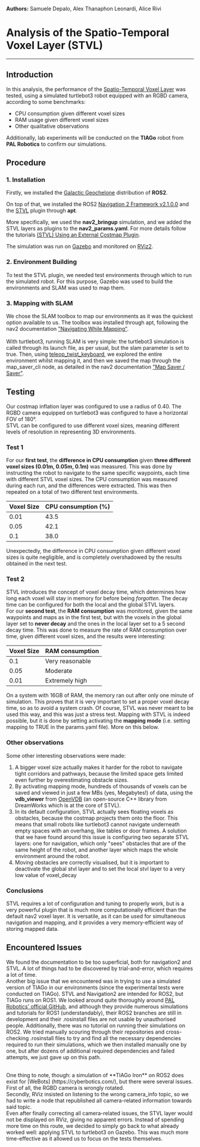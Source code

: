 **Authors:** Samuele Depalo, Alex Thanaphon Leonardi, Alice Rivi

# Analysis of the Spatio-Temporal Voxel Layer (STVL)
-------------------------------------------------------------------------------
## Introduction
In this analysis, the performance of the [Spatio-Temporal Voxel Layer](https://github.com/SteveMacenski/spatio_temporal_voxel_layer/tree/galactic) was tested, using a simulated turtlebot3 robot equipped with an RGBD camera, according to some benchmarks:
- CPU consumption given different voxel sizes
- RAM usage given different voxel sizes
- Other qualitative observations

Additionally, lab experiments will be conducted on the **TIAGo** robot from **PAL Robotics** to confirm our simulations.

## Procedure
### 1. Installation
Firstly, we installed the [Galactic Geochelone](https://docs.ros.org/en/galactic/index.html) distribution of **ROS2**.

On top of that, we installed the ROS2 [Navigation 2 Framework v2.1.0.0](https://navigation.ros.org/) and the [STVL](https://github.com/SteveMacenski/spatio_temporal_voxel_layer/tree/galactic) plugin through **apt**.

More specifically, we used the **nav2_bringup** simulation, and we added the STVL layers as plugins to the **nav2_params.yaml**.
For more details follow the tutorials [(STVL) Using an External Costmap Plugin](https://navigation.ros.org/tutorials/docs/navigation2_with_stvl.html).

The simulation was run on [Gazebo](https://gazebosim.org/home) and monitored on [RViz2](https://index.ros.org/p/rviz2/).

### 2. Environment Building
To test the STVL plugin, we needed test environments through which to run the simulated robot. For this purpose, Gazebo was used to build the environments and SLAM was used to map them.

### 3. Mapping with SLAM
We chose the SLAM toolbox to map our environments as it was the quickest option available to us. The toolbox was installed through apt, following the nav2 documentation ["Navigating While Mapping"](https://navigation.ros.org/tutorials/docs/navigation2_with_slam.html).  
<br>
With turtlebot3, running SLAM is very simple: the turtlebot3 simulation is called through its launch file, as per usual, but the slam parameter is set to true.
Then, using [teleop_twist_keyboard](http://wiki.ros.org/teleop_twist_keyboard), we explored the entire environment whilst mapping it, and then we saved the map through the map_saver_cli node, as detailed in the nav2 documentation ["Map Saver / Saver"](https://navigation.ros.org/configuration/packages/configuring-map-server.html).

## Testing
Our costmap inflation layer was configured to use a radius of 0.40. The RGBD camera equipped on turtlebot3 was configured to have a horizontal FOV of 180°.
<br>
STVL can be configured to use different voxel sizes, meaning different levels of resolution in representing 3D environments. 

### Test 1
For our **first test**, the **difference in CPU consumption** given **three different voxel sizes (0.01m, 0.05m, 0.1m)** was measured. This was done by instructing the robot to navigate to the same specific waypoints, each time with different STVL voxel sizes. The CPU consumption was measured during each run, and the differences were extracted. This was then repeated on a total of two different test environments.

| Voxel Size | CPU consumption (%) |
| ---------- | ------------------- |
| 0.01       | 43.5                |
| 0.05       | 42.1                |
| 0.1        | 38.0                |

Unexpectedly, the difference in CPU consumption given different voxel sizes is quite negligible, and is completely overshadowed by the results obtained in the next test.

### Test 2
STVL introduces the concept of voxel decay time, which determines how long each voxel will stay in memory for before being _forgotten_. The decay time can be configured for both the local and the global STVL layers.
<br>
For our **second test**, the **RAM consumption** was monitored, given the same waypoints and maps as in the first test, but with the voxels in the global layer set to **never decay** and the ones in the local layer set to a 5 second decay time. This was done to measure the rate of RAM consumption over time, given different voxel sizes, and the results were interesting:

| Voxel Size | RAM consumption  |
| ---------- | ---------------- |
| 0.1        | Very reasonable  |
| 0.05       | Moderate |
| 0.01       | Extremely high |

On a system with 16GB of RAM, the memory ran out after only one minute of simulation. This proves that it is very important to set a proper voxel decay time, so as to avoid a system crash. Of course, STVL was never meant to be used this way, and this was just a stress test. Mapping with STVL is indeed possible, but it is done by setting activating the **mapping mode** (i.e. setting mapping to TRUE in the params.yaml file). More on this below. 

### Other observations
Some other interesting observations were made:
1. A bigger voxel size actually makes it harder for the robot to navigate tight corridors and pathways, because the limited space gets limited even further by overestimating obstacle sizes.
2. By activating mapping mode, hundreds of thousands of voxels can be saved and viewed in just a few MBs (yes, Megabytes!) of data, using the **vdb_viewer** from [OpenVDB](https://www.openvdb.org/) (an open-source C++ library from DreamWorks which is at the core of STVL).
3. In its default configuration, STVL actually sees floating voxels as obstacles, because the costmap projects them onto the floor. This means that small robots like turtlebot3 cannot navigate underneath empty spaces with an overhang, like tables or door frames. A solution that we have found around this issue is configuring two separate STVL layers: one for navigation, which only "sees" obstacles that are of the same height of the robot, and another layer which maps the whole environment around the robot. 
4. Moving obstacles are correctly visualised, but it is important to deactivate the global stvl layer and to set the local stvl layer to a very low value of voxel_decay

### Conclusions
STVL requires a lot of configuration and tuning to properly work, but is a very powerful plugin that is much more computationally efficient than the default nav2 voxel layer. It is versatile, as it can be used for simultaneous navigation and mapping, and it provides a very memory-efficient way of storing mapped data. 

## Encountered Issues
We found the documentation to be too superficial, both for navigation2 and STVL. A lot of things had to be discovered by trial-and-error, which requires a lot of time.
<br>
Another big issue that we encountered was in trying to use a simulated version of TIAGo in our environments (since the experimental tests were conducted on TIAGo). STVL and Navigation2 are intended for ROS2, but TIAGo runs on ROS1. We looked around quite thoroughly around [PAL Robotics' official GitHub](https://github.com/pal-robotics/), and although they provide numerous simulations and tutorials for ROS1 (understandably), their ROS2 branches are still in development and their .rosinstall files are not usable by unauthorised people. Additionally, there was no tutorial on running their simulations on ROS2. We tried manually scouring through their repositories and cross-checking .rosinstall files to try and find all the necessary dependencies required to run their simulations, which we then installed manually one by one, but after dozens of additional required dependencies and failed attempts, we just gave up on this path. 

<br>
One thing to note, though: a simulation of **TIAGo Iron** on ROS2 does exist for [WeBots] (https://cyberbotics.com/), but there were several issues.
<br>
First of all, the RGBD camera is wrongly rotated.
<br>
Secondly, RViz insisted on listening to the wrong camera_info topic, so we had to write a node that republished all camera-related information towards said topic.
<br>
Even after finally correcting all camera-related issues, the STVL layer would not be displayed on RViz, giving no apparent errors. Instead of spending more time on this route, we decided to simply go back to what already worked well: applying STVL to turtlebot3 on Gazebo. This was much more time-effective as it allowed us to focus on the tests themselves.
